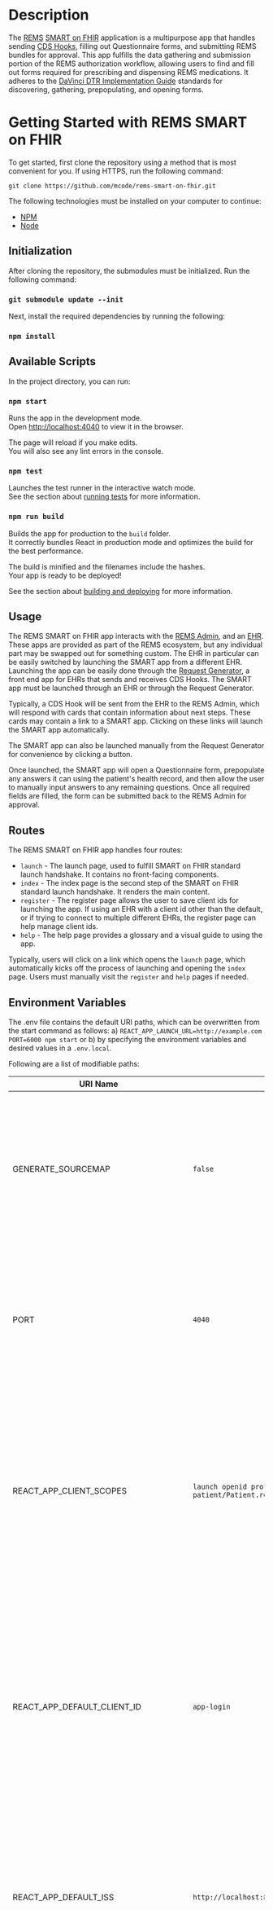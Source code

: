 # Description

The [REMS](https://www.fda.gov/drugs/drug-safety-and-availability/risk-evaluation-and-mitigation-strategies-rems) [SMART on FHIR](https://docs.smarthealthit.org/) application is a multipurpose app that handles sending [CDS Hooks](https://cds-hooks.org/), filling out Questionnaire forms, and submitting REMS bundles for approval. This app fulfills the data gathering and submission portion of the REMS authorization workflow, allowing users to find and fill out forms required for prescribing and dispensing REMS medications. It adheres to the [DaVinci DTR Implementation Guide](https://build.fhir.org/ig/HL7/davinci-dtr/) standards for discovering, gathering, prepopulating, and opening forms.

# Getting Started with REMS SMART on FHIR

To get started, first clone the repository using a method that is most convenient for you. If using HTTPS, run the following command:

`git clone https://github.com/mcode/rems-smart-on-fhir.git`

The following technologies must be installed on your computer to continue:

- [NPM](https://www.npmjs.com/)
- [Node](https://nodejs.org/en)

## Initialization

After cloning the repository, the submodules must be initialized. Run the following command:

### `git submodule update --init`

Next, install the required dependencies by running the following:

### `npm install`

## Available Scripts

In the project directory, you can run:

### `npm start`

Runs the app in the development mode.\
Open [http://localhost:4040](http://localhost:4040) to view it in the browser.

The page will reload if you make edits.\
You will also see any lint errors in the console.

### `npm test`

Launches the test runner in the interactive watch mode.\
See the section about [running tests](https://create-react-app.dev/docs/running-tests/) for more information.

### `npm run build`

Builds the app for production to the `build` folder.\
It correctly bundles React in production mode and optimizes the build for the best performance.

The build is minified and the filenames include the hashes.\
Your app is ready to be deployed!

See the section about [building and deploying](https://vitejs.dev/guide/build) for more information.

## Usage

The REMS SMART on FHIR app interacts with the [REMS Admin](https://github.com/mcode/rems-admin), and an [EHR](https://github.com/mcode/test-ehr). These apps are provided as part of the REMS ecosystem, but any individual part may be swapped out for something custom. The EHR in particular can be easily switched by launching the SMART app from a different EHR. Launching the app can be easily done through the [Request Generator](https://github.com/mcode/request-generator), a front end app for EHRs that sends and receives CDS Hooks. The SMART app must be launched through an EHR or through the Request Generator.

Typically, a CDS Hook will be sent from the EHR to the REMS Admin, which will respond with cards that contain information about next steps. These cards may contain a link to a SMART app. Clicking on these links will launch the SMART app automatically.

The SMART app can also be launched manually from the Request Generator for convenience by clicking a button.

Once launched, the SMART app will open a Questionnaire form, prepopulate any answers it can using the patient's health record, and then allow the user to manually input answers to any remaining questions. Once all required fields are filled, the form can be submitted back to the REMS Admin for approval.

## Routes

The REMS SMART on FHIR app handles four routes:

- `launch` - The launch page, used to fulfill SMART on FHIR standard launch handshake. It contains no front-facing components.
- `index` - The index page is the second step of the SMART on FHIR standard launch handshake. It renders the main content.
- `register` - The register page allows the user to save client ids for launching the app. If using an EHR with a client id other than the default, or if trying to connect to multiple different EHRs, the register page can help manage client ids.
- `help` - The help page provides a glossary and a visual guide to using the app.

Typically, users will click on a link which opens the `launch` page, which automatically kicks off the process of launching and opening the `index` page. Users must manually visit the `register` and `help` pages if needed.

## Environment Variables

The .env file contains the default URI paths, which can be overwritten from the start command as follows:
a) `REACT_APP_LAUNCH_URL=http://example.com PORT=6000 npm start` or b) by specifying the environment variables and desired values in a `.env.local`.

Following are a list of modifiable paths:

| URI Name                          | Default Value                                                                         | Description                                                                                                                                                                                                                                                                                     |
| --------------------------------- | ------------------------------------------------------------------------------------- | ----------------------------------------------------------------------------------------------------------------------------------------------------------------------------------------------------------------------------------------------------------------------------------------------- |
| GENERATE_SOURCEMAP                | `false`                                                                               | Set to 'true' to generate a sourcemap. A sourcemap allows the browser to reference untranspiled code. This is useful for debugging and developing, but should not be used in production.                                                                                                        |
| PORT                              | `4040`                                                                                | Which port to run the app on. Generally, there shouldn't be a reason to change the port for normal development work unless there is a conflict with another app already using the port.                                                                                                         |
| REACT_APP_CLIENT_SCOPES           | `launch openid profile user/Patient.read patient/Patient.read user/Practitioner.read` | When logging into the EHR, the scopes listed will be included in the request for an access token. Only resources listed in the scope can be requested by the SMART app. Adding additional resources to the scope may result in being denied an access token.                                    |
| REACT_APP_DEFAULT_CLIENT_ID       | `app-login`                                                                           | When logging into the EHR, the app will use the provided client id in the request for an authorization code. This variable should be changed if this app is registered under a different client name in the EHR. You can also use the `/register` page to manage client ids for multiple EHR's. |
| REACT_APP_DEFAULT_ISS             | `http://localhost:8080/test-ehr/r4`                                                   | This is the base url of the EHR that the app will attempt to authenticate against when launched standalone. This URL is not used when the app is launched from an EHR.                                                                                                                          |
| REACT_APP_DEVELOPER_MODE          | `true`                                                                                | When set to 'true', enables developer functions like allowing forms to be submitted without actually filling out all required fields.                                                                                                                                                           |
| REACT_APP_ETASU_STATUS_ENABLED    | `true`                                                                                | When set to 'true', shows the ETASU status on the main page. This allows the user to see progress towards completion of the REMS requirements.                                                                                                                                                  |
| REACT_APP_PHARMACY_STATUS_ENABLED | `true`                                                                                | When set to 'true', shows the pharmacy status on the main page. This allows the user to track progress towards dispensing the medication from the pharmacy.                                                                                                                                     |
| REACT_APP_REMS_ADMIN_SERVER_BASE  | `http://localhost:8090`                                                               | The base url of the REMS admin server, which handles the ETASU and questionnaires. Should be changed to match the base url of the REMS admin you wish to submit information to.                                                                                                                 |
| INTERMEDIARY_ETASU_MET            | `http://localhost:3003/4_0_0/GuidanceResponse/$rems-etasu`                            | This is the REMS intermediary url used to make ETASU checks, which the former forwards to a REMS admin.                                                                                                                                                                                         |
| REACT_APP_SEND_FHIR_AUTH_ENABLED  | `false`                                                                               | When set to 'true', the app will send the access token for the EHR to the REMS admin as part of the CDS Hook. Should be changed to false only if this functionality is required for the REMS admin to work, and is a trusted party.                                                             |
| USE_INTERMEDIARY                  | `true`                                                                                | When set to true, the app will use the REMS intermediary when making CDS hooks calls.                                                                                                                                                                                                           |
| INTERMEDIARY_CDS_HOOKS            | `http://localhost:3003/r4/cds-services`                                               | This is the REMS intermediary url used to make CDS hook calls, which the former forwards to a REMS admin.                                                                                                                                                                                       |

\*\*Note that .env values can only be accessed by the React app starting with `REACT_APP_`\*\*

